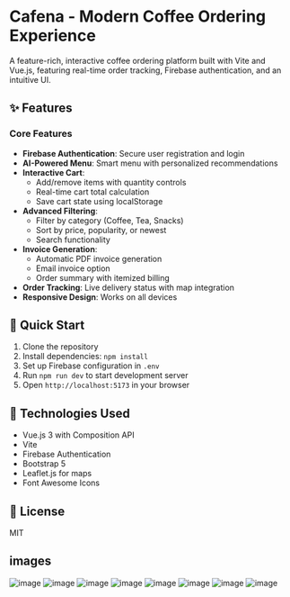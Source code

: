 # Cafena - Modern Coffee Ordering Experience

A feature-rich, interactive coffee ordering platform built with Vite and Vue.js, featuring real-time order tracking, Firebase authentication, and an intuitive UI.

## ✨ Features

### Core Features
- **Firebase Authentication**: Secure user registration and login
- **AI-Powered Menu**: Smart menu with personalized recommendations
- **Interactive Cart**:
  - Add/remove items with quantity controls
  - Real-time cart total calculation
  - Save cart state using localStorage
- **Advanced Filtering**:
  - Filter by category (Coffee, Tea, Snacks)
  - Sort by price, popularity, or newest
  - Search functionality
- **Invoice Generation**:
  - Automatic PDF invoice generation
  - Email invoice option
  - Order summary with itemized billing
- **Order Tracking**: Live delivery status with map integration
- **Responsive Design**: Works on all devices

## 🚀 Quick Start

1. Clone the repository
2. Install dependencies: `npm install`
3. Set up Firebase configuration in `.env`
4. Run `npm run dev` to start development server
5. Open `http://localhost:5173` in your browser

## 🔧 Technologies Used

- Vue.js 3 with Composition API
- Vite
- Firebase Authentication
- Bootstrap 5
- Leaflet.js for maps
- Font Awesome Icons

## 📝 License

MIT
## images

![image](https://github.com/user-attachments/assets/b4672cdc-d013-436f-8f89-0678e6d9a1e6)
![image](https://github.com/user-attachments/assets/14664bc4-acd9-4efc-9824-18a2051ba9f4)
![image](https://github.com/user-attachments/assets/f65c7714-8650-4ecb-bd83-f14ca3e449d8)
![image](https://github.com/user-attachments/assets/5e346970-8cd1-4656-8d5c-6fbc1a296f71)
![image](https://github.com/user-attachments/assets/19230b2e-4482-4e00-a3e7-e87c918beee2)
![image](https://github.com/user-attachments/assets/fc637e22-eb4a-499d-b66c-4d159dd997f7)
![image](https://github.com/user-attachments/assets/0725673c-ddf4-4954-9122-d68dbb8edaa6)
![image](https://github.com/user-attachments/assets/3921a087-b0ca-48a6-9ebc-51e972df2673)








